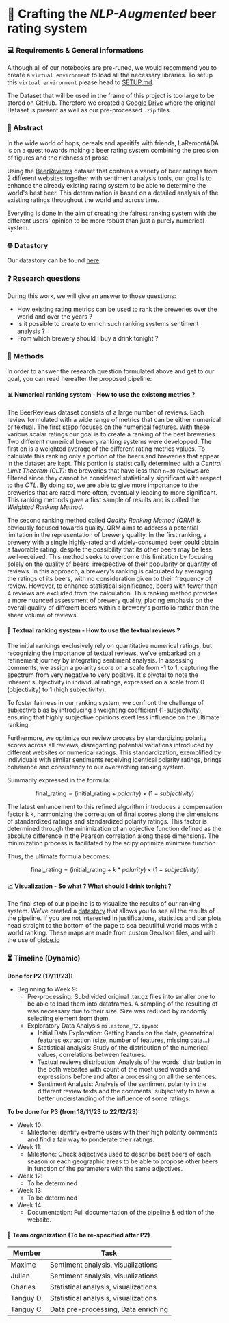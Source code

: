 # 🍻 Crafting the _NLP-Augmented_ beer rating system

### 💻 Requirements & General informations
Although all of our notebooks are pre-runed, we would recommend you to create a `virtual environment` to load all the necessary libraries. 
To setup this `virtual environment` please head to [SETUP.md](https://github.com/epfl-ada/ada-2023-project-laremontada61/main/SETUP.md). 

The Dataset that will be used in the frame of this project is too large to be stored on GitHub. Therefore we created a [Google Drive](https://drive.google.com/file/d/1wIIfhQDdF5lH42bKQ3pLoStu_Wem2rGE/view?usp=drive_link) where the original Dataset is present as well as our pre-processed `.zip` files.

### 📖 Abstract
In the wide world of hops, cereals and aperitifs with friends, LaRemontADA is on a quest towards making a beer rating system combining the precision of figures and the richness of prose.

Using the [BeerReviews](https://drive.google.com/drive/folders/1Wz6D2FM25ydFw_-41I9uTwG9uNsN4TCF?usp=sharing) dataset that contains a variety of beer ratings from 2 different websites together with sentiment analysis tools, our goal is to enhance the already existing rating system to be able to determine the world's best beer. This determination is based on a detailed analysis of the existing ratings throughout the world and across time.

Everyting is done in the aim of creating the fairest ranking system with the different users' opinion to be more robust than just a purely numerical system.

### 🌐 Datastory 
Our datastory can be found [here](https://epfl-ada.github.io/ada-2023-project-laremontada61/).

### ❓ Research questions
During this work, we will give an answer to those questions:

- How existing rating metrics can be used to rank the breweries over the world and over the years ?
- Is it possible to create to enrich such ranking systems sentiment analysis ?
- From which brewery should I buy a drink tonight ?

### 🎯 Methods
In order to answer the research question formulated above and get to our goal, you can read hereafter the proposed pipeline:

#### 📊 Numerical ranking system - How to use the existong metrics ?
The BeerReviews dataset consists of a large number of reviews. Each review formulated with a wide range of metrics that can be either numerical or textual. The first stepp focuses on the numerical features. With these various scalar ratings our goal is to create a ranking of the best breweries. Two different numerical brewery ranking systems were developped.
The first on is a weighted average of the different rating metrics values.  To calculate this ranking only a portion of the beers and breweries that appear in the dataset are kept. This portion is statistically determined with a _Central Limit Theorem (CLT)_: the breweries that have less than `n=30` reviews are filtered since they cannot be considered statistically significant with respect to the _CTL_. By doing so, we are able to give more importance to the breweries that are rated more often, eventually leading to more significant. This ranking methods gave a first sample of results and is called the _Weighted Ranking Method_.

The second ranking method called _Quality Ranking Method (QRM)_ is obviously focused towards quality. QRM aims to address a potential limitation in the representation of brewery quality. In the first ranking, a brewery with a single highly-rated and widely-consumed beer could obtain a favorable rating, despite the possibility that its other beers may be less well-received. This method seeks to overcome this limitation by focusing solely on the quality of beers, irrespective of their popularity or quantity of reviews. In this approach, a brewery's ranking is calculated by averaging the ratings of its beers, with no consideration given to their frequency of review. However, to enhance statistical significance, beers with fewer than 4 reviews are excluded from the calculation. This ranking method provides a more nuanced assessment of brewery quality, placing emphasis on the overall quality of different beers within a brewery's portfolio rather than the sheer volume of reviews.

#### 📝 Textual ranking system - How to use the textual reviews ?
The initial rankings exclusively rely on quantitative numerical ratings, but recognizing the importance of textual reviews, we've embarked on a refinement journey by integrating sentiment analysis. In assessing comments, we assign a polarity score on a scale from -1 to 1, capturing the spectrum from very negative to very positive. It's pivotal to note the inherent subjectivity in individual ratings, expressed on a scale from 0 (objectivity) to 1 (high subjectivity).

To foster fairness in our ranking system, we confront the challenge of subjective bias by introducing a weighting coefficient (1-subjectivity), ensuring that highly subjective opinions exert less influence on the ultimate ranking.

Furthermore, we optimize our review process by standardizing polarity scores across all reviews, disregarding potential variations introduced by different websites or numerical ratings. This standardization, exemplified by individuals with similar sentiments receiving identical polarity ratings, brings coherence and consistency to our overarching ranking system.

Summarily expressed in the formula:

$$ \text{final\_rating}=(\text{initial\_rating}+polarity)×(1−subjectivity) $$

The latest enhancement to this refined algorithm introduces a compensation factor 
k
k, harmonizing the correlation of final scores along the dimensions of standardized ratings and standardized polarity ratings. This factor is determined through the minimization of an objective function defined as the absolute difference in the Pearson correlation along these dimensions. The minimization process is facilitated by the scipy.optimize.minimize function.

Thus, the ultimate formula becomes:

$$ \text{final\_rating}=(\text{initial\_rating}+k*polarity)×(1−subjectivity) $$

#### 📈 Visualization - So what ? What should I drink tonight ?
The final step of our pipeline is to visualize the results of our ranking system. We've created a [datastory](https://epfl-ada.github.io/ada-2023-project-laremontada61/) that allows you to see all the results of the pipeline. If you are not interested in justifications, statistics and bar plots head straight to the bottom of the page to sea beautilful world maps with a world ranking. These maps are made from custon GeoJson files, and with the use of [globe.io](globe.io)


### ⏳ Timeline (Dynamic)
**Done for P2 (17/11/23):**
- Beginning to Week 9:
  - Pre-processing: Subdivided original .tar.gz files into smaller one to be able to load them into dataframes. A sampling of the resulting df was necessary due to their size. Size was reduced by randomly selecting element from them.
  - Exploratory Data Analysis `milestone_P2.ipynb`:
    - Initial Data Exploration: Getting hands on the data, geometrical features extraction (size, number of features, missing data...)
    - Statistical analysis: Study of the distribution of the numerical values, correlations between features.
    - Textual reviews distribution: Analysis of the words' distribution in the both websites with count of the most used words and expressions before and after a processing on all the sentences.
    - Sentiment Analysis: Analysis of the sentiment polarity in the different review texts and the comments' subjectivity to have a better understanding of the influence of some ratings.

**To be done for P3 (from 18/11/23 to 22/12/23):** 
- Week 10:
  - Milestone: identify extreme users with their high polarity comments and find a fair way to ponderate their ratings.
- Week 11:
  - Milestone: Check adjectives used to describe best beers of each season or each geographic areas to be able to propose other beers in function of the parameters with the same adjectives.
- Week 12:
  - To be determined
- Week 13:
  - To be determined
- Week 14:
  - Documentation: Full documentation of the pipeline & edition of the website.

#### 🤝 Team organization (To be re-specified after P2)
| Member        | Task          |
| ------------- | ------------- | 
| Maxime      | Sentiment analysis, visualizations |
| Julien      | Sentiment analysis, visualizations |
| Charles     | Statistical analysis, visualizations|
| Tanguy D.   | Statistical analysis, visualizations|
| Tanguy C.   | Data pre-processing, Data enriching |



